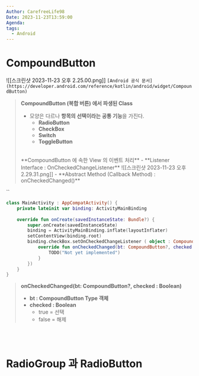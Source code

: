 ```yaml
---
Author: CarefreeLife98
Date: 2023-11-23T13:59:00
Agenda: 
tags:
  - Android
---
```

# CompoundButton
![[스크린샷 2023-11-23 오후 2.25.00.png]]
`[Android 공식 문서](https://developer.android.com/reference/kotlin/android/widget/CompoundButton)`
> **CompoundButton (복합 버튼) 에서 파생된 Class**
> - 모양은 다르나 **항목의 선택이라는 공통 기능**을 가진다.
> 	- **RadioButton**
> 	- **CheckBox**
> 	- **Switch**
> 	- **ToggleButton**
> <br>
> **CompoundButton 에 속한 View 의 이벤트 처리**
> - **Listener Interface : OnCheckedChangeListener**
> 	![[스크린샷 2023-11-23 오후 2.29.31.png]]
> - **Abstract Method (Callback Method) : onCheckedChanged()**

``
```kotlin
class MainActivity : AppCompatActivity() {  
    private lateinit var binding: ActivityMainBinding  
  
    override fun onCreate(savedInstanceState: Bundle?) {  
        super.onCreate(savedInstanceState)  
        binding = ActivityMainBinding.inflate(layoutInflater)  
        setContentView(binding.root)  
        binding.checkBox.setOnCheckedChangeListener ( object : CompoundButton.OnCheckedChangeListener{  
            override fun onCheckedChanged(bt: CompoundButton?, checked : Boolean) {  
                TODO("Not yet implemented")  
            }  
        })  
    }  
}
```
> **onCheckedChanged(bt: CompoundButton?, checked : Boolean)**
> - **bt : CompoundButton Type 객체**
> - **checked : Boolean**
> 	- true = 선택
> 	- false = 해제

<br><br>

# RadioGroup 과 RadioButton
